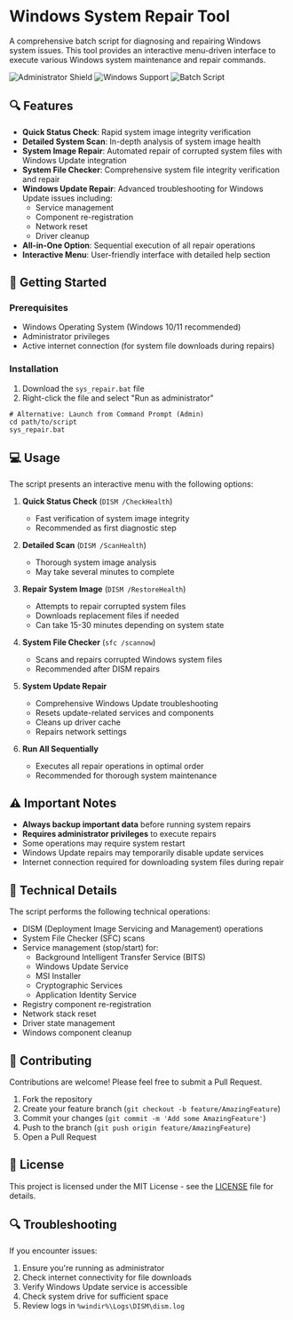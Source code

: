 # Windows System Repair Tool

A comprehensive batch script for diagnosing and repairing Windows system issues. This tool provides an interactive menu-driven interface to execute various Windows system maintenance and repair commands.

![Administrator Shield](https://img.shields.io/badge/requires-administrator-blue)
![Windows Support](https://img.shields.io/badge/platform-Windows-brightgreen)
![Batch Script](https://img.shields.io/badge/language-Batch-orange)

## 🔍 Features

- **Quick Status Check**: Rapid system image integrity verification
- **Detailed System Scan**: In-depth analysis of system image health
- **System Image Repair**: Automated repair of corrupted system files with Windows Update integration
- **System File Checker**: Comprehensive system file integrity verification and repair
- **Windows Update Repair**: Advanced troubleshooting for Windows Update issues including:
  - Service management
  - Component re-registration
  - Network reset
  - Driver cleanup
- **All-in-One Option**: Sequential execution of all repair operations
- **Interactive Menu**: User-friendly interface with detailed help section

## 🚀 Getting Started

### Prerequisites

- Windows Operating System (Windows 10/11 recommended)
- Administrator privileges
- Active internet connection (for system file downloads during repairs)

### Installation

1. Download the `sys_repair.bat` file
2. Right-click the file and select "Run as administrator"

```batch
# Alternative: Launch from Command Prompt (Admin)
cd path/to/script
sys_repair.bat
```

## 💻 Usage

The script presents an interactive menu with the following options:

1. **Quick Status Check** (`DISM /CheckHealth`)

   - Fast verification of system image integrity
   - Recommended as first diagnostic step

2. **Detailed Scan** (`DISM /ScanHealth`)

   - Thorough system image analysis
   - May take several minutes to complete

3. **Repair System Image** (`DISM /RestoreHealth`)

   - Attempts to repair corrupted system files
   - Downloads replacement files if needed
   - Can take 15-30 minutes depending on system state

4. **System File Checker** (`sfc /scannow`)

   - Scans and repairs corrupted Windows system files
   - Recommended after DISM repairs

5. **System Update Repair**

   - Comprehensive Windows Update troubleshooting
   - Resets update-related services and components
   - Cleans up driver cache
   - Repairs network settings

6. **Run All Sequentially**
   - Executes all repair operations in optimal order
   - Recommended for thorough system maintenance

## ⚠️ Important Notes

- **Always backup important data** before running system repairs
- **Requires administrator privileges** to execute repairs
- Some operations may require system restart
- Windows Update repairs may temporarily disable update services
- Internet connection required for downloading system files during repair

## 🔧 Technical Details

The script performs the following technical operations:

- DISM (Deployment Image Servicing and Management) operations
- System File Checker (SFC) scans
- Service management (stop/start) for:
  - Background Intelligent Transfer Service (BITS)
  - Windows Update Service
  - MSI Installer
  - Cryptographic Services
  - Application Identity Service
- Registry component re-registration
- Network stack reset
- Driver state management
- Windows component cleanup

## 🤝 Contributing

Contributions are welcome! Please feel free to submit a Pull Request.

1. Fork the repository
2. Create your feature branch (`git checkout -b feature/AmazingFeature`)
3. Commit your changes (`git commit -m 'Add some AmazingFeature'`)
4. Push to the branch (`git push origin feature/AmazingFeature`)
5. Open a Pull Request

## 📝 License

This project is licensed under the MIT License - see the [LICENSE](LICENSE) file for details.

## 🔍 Troubleshooting

If you encounter issues:

1. Ensure you're running as administrator
2. Check internet connectivity for file downloads
3. Verify Windows Update service is accessible
4. Check system drive for sufficient space
5. Review logs in `%windir%\Logs\DISM\dism.log`
